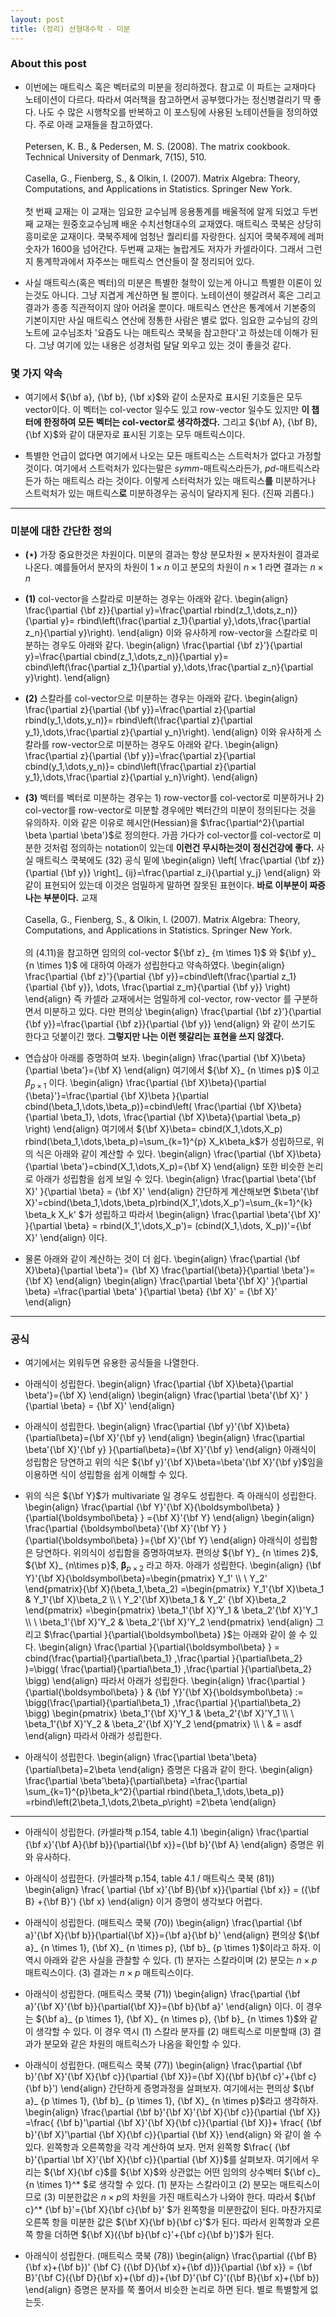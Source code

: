 ```yaml
---
layout: post 
title: (정리) 선형대수학 - 미분
---
```


### About this post
- 이번에는 매트릭스 혹은 벡터로의 미분을 정리하겠다. 참고로 이 파트는 교재마다 노테이션이 다르다. 따라서 여러책을 참고하면서 공부했다가는 정신병걸리기 딱 좋다. 나도 수 많은 시행착오를 반복하고 이 포스팅에 사용된 노테이션들을 정의하였다. 주로 아래 교재들을 참고하였다. 
<br/><br/>
Petersen, K. B., & Pedersen, M. S. (2008). The matrix cookbook. Technical University of Denmark, 7(15), 510. 
<br/><br/>
Casella, G., Fienberg, S., & Olkin, I. (2007). Matrix Algebra: Theory, Computations, and Applications in Statistics. Springer New York.
<br/><br/>
첫 번째 교재는 이 교재는 임요한 교수님께 응용통계를 배울적에 알게 되었고 두번째 교재는 원중호교수님께 배운 수치선형대수의 교재였다. 매트릭스 쿡북은 상당히 흥미로운 교재이다. 쿡북주제에 엄청난 퀄리티를 자랑한다. 심지어 쿡북주제에 레퍼숫자가 1600을 넘어간다. 두번째 교재는 놀랍게도 저자가 카셀라이다. 그래서 그런지 통계학과에서 자주쓰는 매트릭스 연산들이 잘 정리되어 있다. 

- 사실 매트릭스(혹은 벡터)의 미분은 특별한 철학이 있는게 아니고 특별한 이론이 있는것도 아니다. 그냥 지겹게 계산하면 될 뿐이다. 노테이션이 헷갈려서 혹은 그리고 결과가 종종 직관적이지 않아 어려울 뿐이다. 매트릭스 연산은 통계에서 기본중의 기본이지만 사실 매트릭스 연산에 정통한 사람은 별로 없다. 임요한 교수님의 강의노트에 교수님조차 '요즘도 나는 매트릭스 쿡북을 참고한다'고 하셨는데 이해가 된다. 그냥 여기에 있는 내용은 성경처럼 달달 외우고 있는 것이 좋을것 같다. 

### 몇 가지 약속 

- 여기에서 ${\bf a}, {\bf b}, {\bf x}$와 같이 소문자로 표시된 기호들은 모두 vector이다. 이 벡터는 col-vector 일수도 있고 row-vector 일수도 있지만 **이 챕터에 한정하여 모든 벡터는 col-vector로 생각하겠다.** 그리고 ${\bf A}, {\bf B}, {\bf X}$와 같이 대문자로 표시된 기호는 모두 매트릭스이다. 

- 특별한 언급이 없다면 여기에서 나오는 모든 매트릭스는 스트럭처가 없다고 가정할 것이다. 여기에서 스트럭처가 있다는말은 *symm*-매트릭스라든가, *pd*-매트릭스라든가 하는 매트릭스 라는 것이다. 이렇게 스터럭처가 있는 매트릭스**를** 미분하거나 스트럭처가 있는 매트릭스**로** 미분하경우는 공식이 달라지게 된다. (진짜 괴롭다.) 

--- 

### 미분에 대한 간단한 정의 
- **($\star$)** 가장 중요한것은 차원이다. 미분의 결과는 항상 $\mbox{분모차원} \times \mbox{분자차원}$이 결과로 나온다. 예를들어서 분자의 차원이 
$1\times n$ 이고 분모의 차원이 $n\times 1$ 라면 결과는 $n\times n$ 

- **(1)** col-vector을 스칼라로 미분하는 경우는 아래와 같다. 
\begin{align}
\frac{\partial {\bf z}}{\partial y}=\frac{\partial rbind(z_1,\dots,z_n)}{\partial y}= rbind\left(\frac{\partial z_1}{\partial y},\dots,\frac{\partial z_n}{\partial y}\right). 
\end{align}
이와 유사하게 row-vector을 스칼라로 미분하는 경우도 아래와 같다. 
\begin{align}
\frac{\partial {\bf z}'}{\partial y}=\frac{\partial cbind(z_1,\dots,z_n)}{\partial y}= cbind\left(\frac{\partial z_1}{\partial y},\dots,\frac{\partial z_n}{\partial y}\right). 
\end{align}

- **(2)** 스칼라를 col-vector으로 미분하는 경우는 아래와 같다. 
\begin{align}
\frac{\partial z}{\partial {\bf y}}=\frac{\partial z}{\partial rbind(y_1,\dots,y_n)}= rbind\left(\frac{\partial z}{\partial y_1},\dots,\frac{\partial z}{\partial y_n}\right). 
\end{align}
이와 유사하게 스칼라를 row-vector으로 미분하는 경우도 아래와 같다. 
\begin{align}
\frac{\partial z}{\partial {\bf y}}=\frac{\partial z}{\partial cbind(y_1,\dots,y_n)}= cbind\left(\frac{\partial z}{\partial y_1},\dots,\frac{\partial z}{\partial y_n}\right). 
\end{align}

- **(3)** 벡터를 벡터로 미분하는 경우는 1) row-vector를 col-vector로 미분하거나 2) col-vector를 row-vector로 미분할 경우에만 벡터간의 미분이 정의된다는 것을 유의하자. 이와 같은 이유로 헤시안(Hessian)을 $\frac{\partial^2}{\partial \beta \partial \beta'}$로 정의한다. 가끔 가다가 col-vector를 col-vector로 미분한 것처럼 정의하는 notation이 있는데 **이런건 무시하는것이 정신건강에 좋다.** 사실 매트릭스 쿡북에도 (32) 공식 밑에 
\begin{align}
\left[ \frac{\partial {\bf z}}{\partial {\bf y}} \right]_ {ij}=\frac{\partial z_i}{\partial y_j}
\end{align}
와 같이 표현되어 있는데 이것은 엄밀하게 말하면 잘못된 표현이다. **바로 이부분이 짜증나는 부분이다.** 교재 <br/><br/>
Casella, G., Fienberg, S., & Olkin, I. (2007). Matrix Algebra: Theory, Computations, and Applications in Statistics. Springer New York.<br/><br/>
의 (4.11)을 참고하면 임의의 col-vector ${\bf z}_ {m \times 1}$ 와 ${\bf y}_ {n \times 1}$ 에 대하여 아래가 성립한다고 약속하였다. 
\begin{align}
\frac{\partial {\bf z}'}{\partial {\bf y}}=cbind\left(\frac{\partial z_1}{\partial {\bf y}}, \dots, \frac{\partial z_m}{\partial {\bf y}} \right)
\end{align}
즉 카셀라 교재에서는 엄밀하게 col-vector, row-vector 를 구분하면서 미분하고 있다. 다만 편의상 
\begin{align}
\frac{\partial {\bf z}'}{\partial {\bf y}}=\frac{\partial {\bf z}}{\partial {\bf y}}
\end{align}
와 같이 쓰기도 한다고 덧붙이긴 했다. **그렇지만 나는 이런 헷갈리는 표현을 쓰지 않겠다.** 

- 연습삼아 아래를 증명하여 보자. 
\begin{align}
\frac{\partial {\bf X}\beta}{\partial \beta'}={\bf X}
\end{align}
여기에서 ${\bf X}_ {n \times p}$ 이고 ${\beta}_ {p \times 1}$ 이다. 
\begin{align}
\frac{\partial {\bf X}\beta}{\partial {\beta}'}=\frac{\partial {\bf X}\beta }{\partial cbind(\beta_1,\dots,\beta_p)}=cbind\left( \frac{\partial {\bf X}\beta}{\partial \beta_1}, \dots, \frac{\partial {\bf X}\beta}{\partial \beta_p} \right) 
\end{align}
여기에서 ${\bf X}\beta= cbind(X_1,\dots,X_p) rbind(\beta_1,\dots,\beta_p)=\sum_{k=1}^{p} X_k\beta_k$가 성립하므로, 위의 식은 아래와 같이 계산할 수 있다. 
\begin{align}
\frac{\partial {\bf X}\beta}{\partial \beta'}=cbind(X_1,\dots,X_p)={\bf X}
\end{align}
또한 비슷한 논리로 아래가 성립함을 쉽게 보일 수 있다. 
\begin{align}
\frac{\partial \beta'{\bf X}' }{\partial \beta} = {\bf X}'
\end{align}
간단하게 계산해보면 $\beta'{\bf X}'=cbind(\beta_1,\dots,\beta_p)rbind(X_1',\dots,X_p')=\sum_{k=1}^{k} \beta_k X_k' $가 성립하고 따라서 
\begin{align}
\frac{\partial \beta'{\bf X}' }{\partial \beta} = rbind(X_1',\dots,X_p')= (cbind(X_1,\dots, X_p))'={\bf X}'
\end{align}
이다. <br/>

- 물론 아래와 같이 계산하는 것이 더 쉽다. 
\begin{align}
\frac{\partial {\bf X}\beta}{\partial \beta'}= {\bf X} \frac{\partial{\beta}}{\partial \beta'}={\bf X}
\end{align}
\begin{align}
\frac{\partial \beta'{\bf X}' }{\partial \beta} =\frac{\partial \beta' }{\partial \beta} {\bf X}' = {\bf X}'
\end{align}

--- 

### 공식

- 여기에서는 외워두면 유용한 공식들을 나열한다. 

- 아래식이 성립한다. 
\begin{align}
\frac{\partial {\bf X}\beta}{\partial \beta'}={\bf X}
\end{align}
\begin{align}
\frac{\partial \beta'{\bf X}' }{\partial \beta} = {\bf X}'
\end{align}

- 아래식이 성립한다. 
\begin{align}
\frac{\partial {\bf y}'{\bf X}\beta}{\partial\beta}={\bf X}'{\bf y} 
\end{align}
\begin{align}
\frac{\partial \beta'{\bf X}'{\bf y} }{\partial\beta}={\bf X}'{\bf y} 
\end{align}
아래식이 성립함은 당연하고 위의 식은 ${\bf y}'{\bf X}\beta=\beta'{\bf X}'{\bf y}$임을 이용하면 식이 성립함을 쉽게 이해할 수 있다. 

- 위의 식은 ${\bf Y}$가 multivariate 일 경우도 성립한다. 즉 아래식이 성립한다. 
\begin{align}
\frac{\partial {\bf Y}'{\bf X}{\boldsymbol\beta} } {\partial{\boldsymbol\beta} } ={\bf X}'{\bf Y} 
\end{align}
\begin{align}
\frac{\partial {\boldsymbol\beta}'{\bf X}'{\bf Y} }{\partial{\boldsymbol\beta} }={\bf X}'{\bf Y} 
\end{align}
아래식이 성립함은 당연하다. 위의식이 성립함을 증명하여보자. 편의상 ${\bf Y}_ {n \times 2}$, ${\bf X}_ {n\times p}$, ${\boldsymbol\beta}_ {p \times 2}$ 라고 하자. 아래가 성립한다. 
\begin{align}
{\bf Y}'{\bf X}{\boldsymbol\beta}=\begin{pmatrix}
Y_1' \\\\ \\
Y_2'
\end{pmatrix}{\bf X}(\beta_1,\beta_2)
=\begin{pmatrix}
Y_1'{\bf X}\beta_1 & Y_1'{\bf X}\beta_2 \\\\ \\
Y_2'{\bf X}\beta_1 & Y_2' {\bf X}\beta_2 
\end{pmatrix}
=\begin{pmatrix}
\beta_1'{\bf X}'Y_1 & \beta_2'{\bf X}'Y_1 \\\\ \\
\beta_1'{\bf X}'Y_2 & \beta_2'{\bf X}'Y_2
\end{pmatrix}
\end{align} 
그리고 $\frac{\partial }{\partial{\boldsymbol\beta} }$는 아래와 같이 쓸 수 있다. 
\begin{align}
\frac{\partial }{\partial{\boldsymbol\beta} } = cbind(\frac{\partial}{\partial\beta_1} ,\frac{\partial }{\partial\beta_2} )=\bigg( \frac{\partial}{\partial\beta_1} ,\frac{\partial }{\partial\beta_2}  \bigg) 
\end{align}
따라서 아래가 성립한다. 
\begin{align}
\frac{\partial }{\partial{\boldsymbol\beta} } & {\bf Y}'{\bf X}{\boldsymbol\beta} 
:= \bigg(\frac{\partial}{\partial\beta_1} ,\frac{\partial }{\partial\beta_2} \bigg)
\begin{pmatrix}
\beta_1'{\bf X}'Y_1 & \beta_2'{\bf X}'Y_1 \\\\ \\
\beta_1'{\bf X}'Y_2 & \beta_2'{\bf X}'Y_2
\end{pmatrix} \\\\ \\
& =  asdf 
\end{align}
따라서 아래가 성립한다. 


- 아래식이 성립한다.
\begin{align}
\frac{\partial \beta'\beta}{\partial\beta}=2\beta
\end{align}
증명은 다음과 같이 한다. 
\begin{align}
\frac{\partial \beta'\beta}{\partial\beta}
=\frac{\partial \sum_{k=1}^{p}\beta_k^2}{\partial rbind(\beta_1,\dots,\beta_p)}
=rbind\left(2\beta_1,\dots,2\beta_p\right)
=2\beta
\end{align}



---

- 아래식이 성립한다. (카셀라책 p.154, table 4.1) 
\begin{align}
\frac{\partial {\bf x}'{\bf A}{\bf b}}{\partial{\bf x}}={\bf b}'{\bf A}
\end{align}
증명은 위와 유사하다. 

- 아래식이 성립한다. (카셀라책 p.154, table 4.1 / 매트릭스 쿡북 (81))
\begin{align}
\frac{ \partial {\bf x}'{\bf B}{\bf x}}{\partial {\bf x}} = ({\bf B} +{\bf B}') {\bf x}
\end{align}
이거 증명이 생각보다 어렵다. 

- 아래식이 성립한다. (매트릭스 쿡북 (70))
\begin{align}
\frac{\partial {\bf a}'{\bf X}{\bf b}}{\partial{\bf X}}={\bf a}{\bf b}'
\end{align}
편의상 ${\bf a}_ {n \times 1}, {\bf X}_ {n \times p}, {\bf b}_ {p \times 1}$이라고 하자. 이 역시 아래와 같은 사실을 관찰할 수 있다. (1) 분자는 스칼라이며 (2) 분모는 $n \times p$ 매트릭스이다. (3) 결과는 $n \times p$ 매트릭스이다. 

- 아래식이 성립한다. (매트릭스 쿡북 (71)) 
\begin{align}
\frac{\partial {\bf a}'{\bf X}'{\bf b}}{\partial{\bf X}}={\bf b}{\bf a}' 
\end{align}
이다. 이 경우는 ${\bf a}_ {p \times 1}, {\bf X}_ {n \times p}, {\bf b}_ {n \times 1}$와 같이 생각할 수 있다. 이 경우 역시 (1) 스칼라 분자를 (2) 매트릭스로 미분할때 (3) 결과가 분모와 같은 차원의 매트릭스가 나옴을 확인할 수 있다. 

- 아래식이 성립한다. (매트릭스 쿡북 (77))
\begin{align}
\frac{\partial {\bf b}'{\bf X}'{\bf X}{\bf c}}{\partial {\bf X}}={\bf X}({\bf b}{\bf c}'+{\bf c}{\bf b}')
\end{align} 
간단하게 증명과정을 살펴보자. 여기에서는 편의상 ${\bf a}_ {p \times 1}, {\bf b}_ {p \times 1}, {\bf X}_ {n \times p}$라고 생각하자. 
\begin{align}
\frac{\partial {\bf b}'{\bf X}'{\bf X}{\bf c}}{\partial {\bf X}}
=\frac{ {\bf b}'\partial {\bf X}'{\bf X}{\bf c}}{\partial {\bf X}}+ \frac{ {\bf b}'{\bf X}'\partial {\bf X}{\bf c}}{\partial {\bf X}}
\end{align} 
와 같이 쓸 수 있다. 왼쪽항과 오른쪽항을 각각 계산하여 보자. 먼저 왼쪽항 $\frac{ {\bf b}'{\partial \bf X}'{\bf X}{\bf c}}{\partial {\bf X}}$를 살펴보자. 여기에서 우리는 ${\bf X}{\bf c}$를 ${\bf X}$와 상관없는 어떤 임의의 상수벡터 ${\bf c}_ {n \times 1}^* $로 생각할 수 있다. (1) 분자는 스칼라이고 (2) 분모는 매트릭스이므로 (3) 미분한값은 $n \times p$의 차원을 가진 매트릭스가 나와야 한다. 따라서 ${\bf c}^* {\bf b}'={\bf X}{\bf c}{\bf b}' $가 왼쪽항을 미분한값이 된다. 마찬가지로 오른쪽 항을 미분한 값은 ${\bf X}{\bf b}{\bf c}'$가 된다. 따라서 왼쪽항과 오른쪽 항을 더하면 ${\bf X}({\bf b}{\bf c}'+{\bf c}{\bf b}')$가 된다. 

- 아래식이 성립한다. (매트릭스 쿡북 (78)) 
\begin{align}
\frac{\partial ({\bf B}{\bf x}+{\bf b})' {\bf C} ({\bf D}{\bf x}+{\bf d})}{\partial {\bf x}} = {\bf B}'{\bf C}({\bf D}{\bf x}+{\bf d})+{\bf D}'{\bf C}'({\bf B}{\bf x}+{\bf b})
\end{align} 
증명은 분자를 쭉 풀어서 비슷한 논리로 하면 된다. 별로 특별할게 없는듯. 
